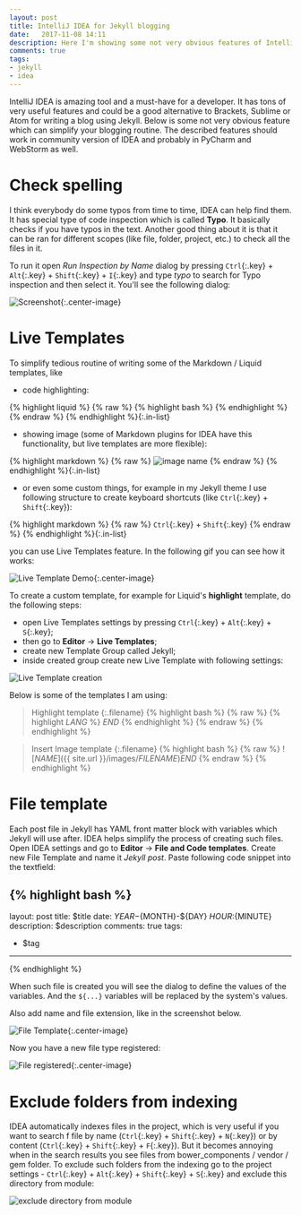 ```yaml
---
layout: post
title: IntelliJ IDEA for Jekyll blogging
date:   2017-11-08 14:11
description: Here I'm showing some not very obvious features of IntelliJ IDEA which can significantly improve Jekyll blogging.
comments: true
tags:
- jekyll
- idea
---
```


IntelliJ IDEA is amazing tool and a must-have for a developer. It has tons of very useful features and could be a good alternative to Brackets, Sublime or Atom for writing a blog using Jekyll. Below is some not very obvious feature which can simplify your blogging routine. The described features should work in community version of IDEA and probably in PyCharm and WebStorm as well.

# Check spelling

I think everybody do some typos from time to time, IDEA can help find them.
It has special type of code inspection which is called **Typo**. It basically checks if you have typos in the text. Another good thing about it is that it can be ran for different scopes (like file, folder, project, etc.) to check all the files in it.

To run it open _Run Inspection by Name_ dialog by pressing `Ctrl`{:.key} + `Alt`{:.key} + `Shift`{:.key} + `I`{:.key} and type _typo_ to search for Typo inspection and then select it. You'll see the following dialog:

![Screenshot]({{site.url}}/images/20171108-idea-jekyll.png){:.center-image}

# Live Templates

To simplify tedious routine of writing some of the Markdown / Liquid templates, like

 - code highlighting:

{% highlight liquid %}
{% raw %}
{% highlight bash %}
<your code snippet>
{% endhighlight %}
{% endraw %}
{% endhighlight %}{:.in-list}

 - showing image (some of Markdown plugins for IDEA have this functionality, but live templates are more flexible):

{% highlight markdown %}
{% raw %}
![image name]({{site.url}}/assets/imagename.png)
{% endraw %}
{% endhighlight %}{:.in-list}

 - or even some custom things, for example in my Jekyll theme I use following structure to create keyboard shortcuts (like `Ctrl`{:.key} + `Shift`{:.key}):

{% highlight markdown %}
{% raw %}
`Ctrl`{:.key} + `Shift`{:.key}
{% endraw %}
{% endhighlight %}{:.in-list}

you can use Live Templates feature. In the following gif you can see how it works:

![Live Template Demo]({{site.url}}/images/20171108-live-template-gif.gif){:.center-image}

To create a custom template, for example for Liquid's **highlight** template, do the following steps:

 - open Live Templates settings by pressing `Ctrl`{:.key} + `Alt`{:.key} + `S`{:.key};
 - then go to **Editor** -> **Live Templates**;
 - create new Template Group called Jekyll;
 - inside created group create new Live Template with following settings:
 
![Live Template creation]({{site.url}}/images/20171108-live-template.png)

Below is some of the templates I am using:

>Highlight template
{:.filename}
{% highlight bash %}
{% raw %}
{% highlight $LANG$ %}
$END$
{% endhighlight %}
{% endraw %}
{% endhighlight %}

>Insert Image template
{:.filename}
{% highlight bash %}
{% raw %}
![$NAME$]({{ site.url }}/images/$FILENAME$)$END$
{% endraw %}
{% endhighlight %}

# File template

Each post file in Jekyll has YAML front matter block with variables which Jekyll will use after. IDEA helps simplify the process of creating such files. Open IDEA settings and go to **Editor** -> **File and Code templates**. Create new File Template and name it _Jekyll post_. Paste following code snippet into the textfield:

{% highlight bash %}
---
layout: post
title: $title
date:   ${YEAR}-${MONTH}-${DAY} ${HOUR}:${MINUTE}
description: $description
comments: true
tags:
- $tag
---
{% endhighlight %}

When such file is created you will see the dialog to define the values of the variables. And the `${...}` variables will be replaced by the system's values.

Also add name and file extension, like in the screenshot below.

![File Template]({{site.url}}/images/20171108-file-template.png){:.center-image}

Now you have a new file type registered:

![File registered]({{site.url}}/images/20171108-new-filetype.png){:.center-image}

# Exclude folders from indexing

IDEA automatically indexes files in the project, which is very useful if you want to search f file by name (`Ctrl`{:.key} + `Shift`{:.key} + `N`{:.key}) or by content (`Ctrl`{:.key} + `Shift`{:.key} + `F`{:.key}). But it becomes annoying when in the search results you see files from bower_components / vendor / gem folder. To exclude such folders from the indexing go to the project settings - `Ctrl`{:.key} + `Alt`{:.key} + `Shift`{:.key} + `S`{:.key} and exclude this directory from module:

![exclude directory from module]({{site.url}}/images/20171108-exclude-from-module.png)

